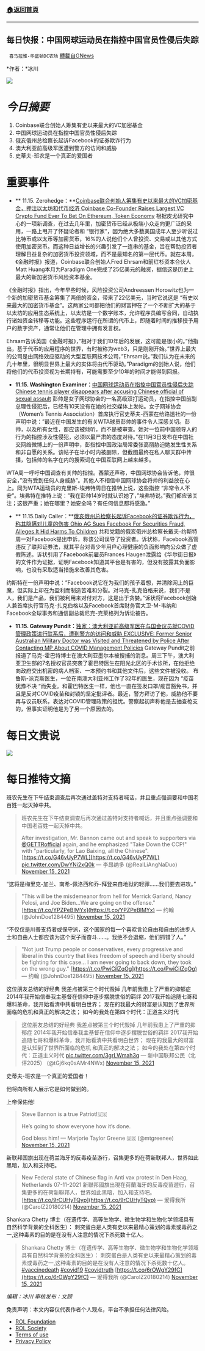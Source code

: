 ###  [:house:返回首頁](https://github.com/ourhimalayas/txt)
---


## 每日快报：中国网球运动员在指控中国官员性侵后失踪
` 喜马拉雅-华盛顿DC农场` [轉載自GNews](https://gnews.org/zh-hans/1668361/)

*作者：*冰川

![](http://himalayawashingtondc.org/wp-content/uploads/2021/08/每日快报.png)



# ***今日摘要***

1. Coinbase联合创始人筹集有史以来最大的VC加密基金
2. 中国网球运动员在指控中国官员性侵后失踪
3. 俄亥俄州总检察长起诉Facebook的证券欺诈行为
4. 澳大利亚前高级军医遭到警方的访问和威胁
5. 史蒂夫-班农是一个真正的爱国者


# 重要事件

- ** 11.15. Zerohedge：**[Coinbase联合创始人筹集有史以来最大的VC加密基金，押注以太坊和代币经济 Coinbase Co-Founder Raises Largest VC Crypto Fund Ever To Bet On Ethereum, Token Economy](https://www.zerohedge.com/crypto/coinbase-co-founder-raises-largest-vc-crypto-fund-ever-bet-ethereum-token-economy)
根据皮尤研究中心的一项新调查，在过去几年里，加密货币已经从极端小众走向更广泛的采用，一路上甩开了怀疑论者和 “银行家”，因为绝大多数美国成年人至少听说过比特币或以太币等加密货币，16%的人说他们个人曾投资、交易或以其他方式使用加密货币。而这种日益增长的兴趣引发了一连串的基金，旨在帮助投资者理解日益复杂的加密货币投资领域，而不是最知名的第一层代币。就在本周，《金融时报》报道，Coinbase联合创始人Fred Ehrsam和前红杉资本合伙人Matt Huang本月为Paradigm One完成了25亿美元的融资，据信这是历史上最大的新加密货币风险资本基金。

《金融时报》指出，今年早些时候，风险投资公司Andreessen Horowitz也为一个新的加密货币基金筹集了两倍的资金，带来了22亿美元，当时它说这是 “有史以来最大的加密货币基金”。这两家公司都把他们的财富押在了一个不断扩大的基于以太坊的应用生态系统上，以太坊是一个数字账本，允许程序员编写合同，自动执行诸如资金转移等功能。这些程序运行在所谓的代币上，即随着时间的推移授予用户的数字资产，通常让他们在管理中拥有发言权。

Ehrsam告诉英国《金融时报》，”相对于我们10年后的发展，这可能是很小的。”他指出，基于代币的应用程序的世界，有时被称为web3，只是刚刚开始。”世界上最大的公司是由网络效应驱动的大型互联网技术公司，”Ehrsam说。”我们认为在未来的几十年里，很明显世界上最大的实体将由代币驱动。”Paradigm的创始人说，他们将他们的代币投资视为长期持有，可能需要至少10年的时间才能得到回报。
- **11.15. Washington Examiner：**[中国网球运动员在指控中国官员性侵后失踪 Chinese tennis player disappears after accusing Chinese official of sexual assault](https://www.washingtonexaminer.com/policy/foreign/chinese-tennis-player-disappears-after-accusing-chinese-official-of-sexual-assault)
彭帅是女子网球协会的一名高级双打运动员，在指控中国前副总理性侵犯后，已经有10天没有在她的社交媒体上发帖。女子网球协会（Women’s Tennis Association）首席执行官史蒂夫-西蒙在给路透社的一份声明中说：”最近在中国发生的有关WTA球员彭帅的事件令人深感关切。彭帅，以及所有女性，都应该被倾听，而不是被审查。她对一位前中国领导人的行为的指控涉及性侵犯，必须以最严肃的态度对待。”在11月3日发布在中国社交网络微博上的一份声明中，彭指控中国政治局常委张高丽胁迫她发生性关系和非自愿的关系。该帖子在半小时内被删除，但截图最终在私人聊天群中传播，包括帅的名字在内的搜索词在中国互联网上越来越多。

WTA周一呼吁中国调查有关帅的指控。西蒙还声称，中国网球协会告诉他，帅很安全，”没有受到任何人身威胁”。其他人不相信中国网球协会将帅的利益放在心上。同为WTA运动员的克里斯-埃弗特周日在推特上说，这些指控 “非常令人不安”。埃弗特在推特上说：”我在彭帅14岁时就认识她了，”埃弗特说。”我们都应该关注；这很严重；她在哪里？她安全吗？有任何信息都将感激。”
- ** 11.15.Daily Caller：**[俄亥俄州总检察长起诉Facebook的证券欺诈行为，称其隐瞒对儿童的伤害 Ohio AG Sues Facebook For Securities Fraud, Alleges It Hid Harms To Children](https://dailycaller.com/2021/11/15/ohio-attorney-general-dave-yost-facebook-meta-frances-haugen/)
共和党籍的俄亥俄州总检察长戴夫-约斯特周一对Facebook提出申诉，称该公司误导了投资者。诉状称，Facebook高管违反了联邦证券法，就其平台对青少年用户心理健康的负面影响向公众做了虚假陈述。诉状引用了Facebook前雇员Frances Haugen泄露给《华尔街日报》的文件作为证据，证明Facebook知道其平台是有害的，但没有披露其负面影响，也没有采取适当措施来改善其危害。

约斯特在一份声明中说：”Facebook说它在为我们的孩子着想，并清除网上的巨魔，但实际上却在为盈利而制造苦难和分裂。对马克-扎克伯格来说，我们不是人，我们是产品，我们被利用来对付对方，这是出于贪婪。”诉状将Facebook创始人兼首席执行官马克-扎克伯格以及Facebook首席财务官大卫-M-韦纳和Facebook全球事务和通信副总裁尼克-克莱格列为诉讼被告。
- **11.15. Gateway Pundit：**[独家：澳大利亚前高级军医在与国会议员就COVID管理政策进行联系后，遭到警方的访问和威胁 EXCLUSIVE: Former Senior Australian Military Doctor was Visited and Threatened by Police After Contacting MP About COVID Management Policies](https://www.thegatewaypundit.com/2021/11/exclusive-former-senior-australian-military-doctor-visited-threatened-police-contacting-mp-covid-management-policies-video/)
Gateway Pundit之前报道了马克-霍巴特博士在澳大利亚墨尔本被搜捕的消息。周三下午，澳大利亚卫生部的7名授权官员突袭了霍巴特医生在阳光北区的手术诊所，在他拒绝向政府交出机密的病人档案、一本预约书和其他文件后，这些文件被没收。
布鲁斯-派克斯医生，一位在南澳大利亚州工作了32年的医生，现在因为 “疫苗犹豫不决 “而失业。和霍巴特医生一样，他也一直在签发口罩/疫苗豁免书，并且是反对COVID疫苗和封锁的坚定批评者。最近，警方拜访了他，威胁他不要再与议员联系，表达对COVID管理政策的担忧。警察起初声称他是去抽查枪支的，但事实证明他是为了另一个原因去的。


# 每日文贵说
![](http://himalayawashingtondc.org/wp-content/uploads/2021/11/1-2-1024x576.jpg)
# 每日推特文摘



班农先生在下午结束调查后再次通过盖特对支持者喊话，并且重点强调要和中国老百姓一起灭掉中共。





> 班农先生在下午结束调查后再次通过盖特对支持者喊话，并且重点强调要和中国老百姓一起灭掉中共。
> 
> After investigation, Mr. Bannon came out and speak to supporters via [@GETTRofficial](https://twitter.com/GETTRofficial?ref_src=twsrc%5Etfw) again, and he emphasized "Take Down the CCP!" with "particularly, for Lao Baixing, all the Chinese". [https://t.co/G46vUyP7WL](https://t.co/G46vUyP7WL) [pic.twitter.com/DwYNi2xQ0k](https://t.co/DwYNi2xQ0k)
> — 李昂纳多 (@RealLiAngNaDuo) [November 15, 2021](https://twitter.com/RealLiAngNaDuo/status/1460346985828032521?ref_src=twsrc%5Etfw)







“这将是梅里克-加兰、南希-佩洛西和乔-拜登来自地狱的轻罪……我们要去进攻。”





> "This will be the misdemeanor from hell for Merrick Garland, Nancy Pelosi, and Joe Biden…We are going on the offense." [https://t.co/YPZPeBIMYx](https://t.co/YPZPeBIMYx)
> — 约翰 (@JohnDoe1284495) [November 15, 2021](https://twitter.com/JohnDoe1284495/status/1460358480015990793?ref_src=twsrc%5Etfw)







“不仅仅是川普支持者或保守派，这个国家的每一个喜欢言论自由和自由的进步人士和自由人士都应该为这个案子而奋斗……。我绝不会退缩，他们抓错了人。”





> "Not just Trump people or conservatives, every progressive and liberal in this country that likes freedom of speech and liberty should be fighting for this case… I am never going to back down, they took on the wrong guy." [https://t.co/PwiCiIZqOg](https://t.co/PwiCiIZqOg)
> — 约翰 (@JohnDoe1284495) [November 15, 2021](https://twitter.com/JohnDoe1284495/status/1460358373052870657?ref_src=twsrc%5Etfw)







这位朋友总结的好经典 
我差点被第三个时代毁掉 
几年前我患上了严重的抑郁症 
2014年我开始信奉我主基督在信仰中逐步摆脱世俗的羁绊 
2017我开始追随七哥和爆料革命，我开始看清中共看明白世界； 
现在的我最大的财富是认知到了世界所面临的危机和真正的解决之法； 
如今的我处在第四个时代：正道主义时代





> 这位朋友总结的好经典
> 我差点被第三个时代毁掉
> 几年前我患上了严重的抑郁症
> 2014年我开始信奉我主基督在信仰中逐步摆脱世俗的羁绊
> 2017我开始追随七哥和爆料革命，我开始看清中共看明白世界；
> 现在的我最大的财富是认知到了世界所面临的危机
> 和真正的解决之法；
> 如今的我处在第四个时代：正道主义时代 [pic.twitter.com/3grLWmah3q](https://t.co/3grLWmah3q)
> — 新中国联邦公民（北评2025） (@tGj6kq0sAMr4NWx) [November 15, 2021](https://twitter.com/tGj6kq0sAMr4NWx/status/1460298436431941636?ref_src=twsrc%5Etfw)







史蒂夫-班农是一个真正的爱国者！

他将向所有人展示它是如何做到的。

上帝保佑他!





> Steve Bannon is a true Patriot!🇺🇸
> 
> He’s going to show everyone how it’s done.
> 
> God bless him!
> — Marjorie Taylor Greene 🇺🇸 (@mtgreenee) [November 15, 2021](https://twitter.com/mtgreenee/status/1460258946728579087?ref_src=twsrc%5Etfw)







新联邦国旗出现在荷兰海牙的反毒疫苗游行，召集更多的在荷新联邦人，世界如此黑暗，加入和支持吧。





> New Federal state of Chinese flag in Anti vax protest in Den Haag, Netherlands 07-11-2021
> 新聯邦國旗出現在荷蘭海牙的反毒疫苗遊行，召集更多的在荷新聯邦人，世界如此黑暗，加入和支持吧。 [https://t.co/9rCUHyTQyp](https://t.co/9rCUHyTQyp)
> — 爰得我所 (@CarolZ20180214) [November 15, 2021](https://twitter.com/CarolZ20180214/status/1460328082070507523?ref_src=twsrc%5Etfw)







Shankara Chetty 博士（在遗传学、高等生物学、微生物学和生物化学领域具有自然科学背景的全科医生）： 刺突蛋白是人类有史以来最精心策划的毒素或毒药之一,这种毒素的目的是在没有人注意的情况下杀死数十亿人。





> Shankara Chetty 博士（在遗传学、高等生物学、微生物学和生物化学领域具有自然科学背景的全科医生）：
> 刺突蛋白是人类有史以来最精心策划的毒素或毒药之一,这种毒素的目的是在没有人注意的情况下杀死数十亿人。 [#vaccinedeath](https://twitter.com/hashtag/vaccinedeath?src=hash&amp;ref_src=twsrc%5Etfw) [#covid19](https://twitter.com/hashtag/covid19?src=hash&amp;ref_src=twsrc%5Etfw) [#covidtruth](https://twitter.com/hashtag/covidtruth?src=hash&amp;ref_src=twsrc%5Etfw) [https://t.co/6rOWgY29fC](https://t.co/6rOWgY29fC)
> — 爰得我所 (@CarolZ20180214) [November 15, 2021](https://twitter.com/CarolZ20180214/status/1460324268051509251?ref_src=twsrc%5Etfw)



























*编辑：冰川
审核发布：文顾*

 

免责声明：本文内容仅代表作者个人观点，平台不承担任何法律风险。

- [ROL Foundation](https://rolfoundation.org/)
- [ROL Society](https://rolsociety.org/)
- [Terms of use](https://gnews.org/terms-of-use-3/)
- [Privacy Policy](https://gnews.org/privacy-policy/)
